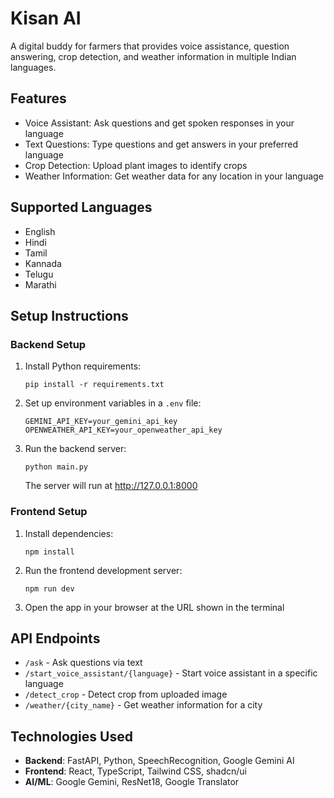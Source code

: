 
# Kisan AI

A digital buddy for farmers that provides voice assistance, question answering, crop detection, and weather information in multiple Indian languages.

## Features

- Voice Assistant: Ask questions and get spoken responses in your language
- Text Questions: Type questions and get answers in your preferred language
- Crop Detection: Upload plant images to identify crops
- Weather Information: Get weather data for any location in your language

## Supported Languages

- English
- Hindi
- Tamil
- Kannada
- Telugu
- Marathi

## Setup Instructions

### Backend Setup

1. Install Python requirements:
   ```
   pip install -r requirements.txt
   ```

2. Set up environment variables in a `.env` file:
   ```
   GEMINI_API_KEY=your_gemini_api_key
   OPENWEATHER_API_KEY=your_openweather_api_key
   ```

3. Run the backend server:
   ```
   python main.py
   ```
   The server will run at http://127.0.0.1:8000

### Frontend Setup

1. Install dependencies:
   ```
   npm install
   ```

2. Run the frontend development server:
   ```
   npm run dev
   ```

3. Open the app in your browser at the URL shown in the terminal

## API Endpoints

- `/ask` - Ask questions via text
- `/start_voice_assistant/{language}` - Start voice assistant in a specific language
- `/detect_crop` - Detect crop from uploaded image
- `/weather/{city_name}` - Get weather information for a city

## Technologies Used

- **Backend**: FastAPI, Python, SpeechRecognition, Google Gemini AI
- **Frontend**: React, TypeScript, Tailwind CSS, shadcn/ui
- **AI/ML**: Google Gemini, ResNet18, Google Translator

